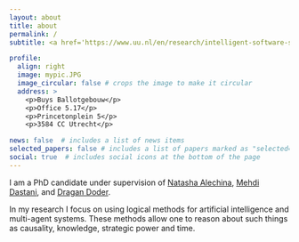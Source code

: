 ```yaml
---
layout: about
title: about
permalink: /
subtitle: <a href='https://www.uu.nl/en/research/intelligent-software-systems/intelligent-systems'>Intelligent Systems</a>, <a href='https://www.uu.nl/en'>Utrecht University</a> #Address. Contacts. Moto. Etc.

profile:
  align: right
  image: mypic.JPG
  image_circular: false # crops the image to make it circular
  address: >
    <p>Buys Ballotgebouw</p>
    <p>Office 5.17</p>
    <p>Princetonplein 5</p>
    <p>3584 CC Utrecht</p>

news: false  # includes a list of news items
selected_papers: false # includes a list of papers marked as "selected={true}"
social: true  # includes social icons at the bottom of the page
---
```


I am a PhD candidate under supervision of <a href='https://scholar.google.com/citations?user=J1ThCVcAAAAJ'>Natasha Alechina</a>, <a href='https://scholar.google.com/citations?user=rvG4n98AAAAJ'>Mehdi Dastani</a>, and <a href='https://scholar.google.com/citations?user=Q2LqE3QAAAAJ'>Dragan Doder</a>.

In my research I focus on using logical methods for artificial intelligence and multi-agent systems. These methods allow one to reason about such things as causality, knowledge, strategic power and time. 
